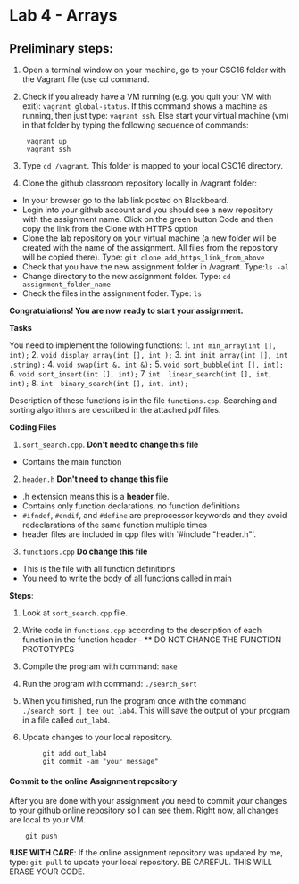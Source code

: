 # Lab 4 - Arrays

## Preliminary steps: 

1. Open a terminal window on your machine, go to your CSC16 folder with the Vagrant file (use cd command.
2. Check if you already have a VM running (e.g. you quit your VM with exit): `vagrant global-status`. If this command shows a machine as running, then just type: `vagrant ssh`. Else start your virtual machine (vm) in that folder by typing the following sequence of commands: 

		vagrant up
		vagrant ssh 

2. Type `cd /vagrant`. This folder is mapped to your local CSC16 directory.

3. Clone the github classroom repository locally in /vagrant folder:
	
  - In your browser go to the lab link posted on Blackboard.
  - Login into your github account and you should see a new repository with 
the assignment name. Click on the green button Code and then copy the link from the Clone with HTTPS option
  - Clone the lab repository on your virtual machine (a new folder will be created with the name of the assignment. All files from the repository will be copied there). Type: `git clone add_https_link_from_above`
  - Check that you have the new assignment folder in /vagrant. Type:`ls -al`
  - Change directory to the new assignment folder. Type: `cd assignment_folder_name`
  - Check the files in the assignment foder. Type: `ls`
		
**Congratulations! You are now ready to start your assignment.**


**Tasks**

You need to implement the following functions:
	1. `int min_array(int [], int);`
	2. `void display_array(int [], int );`
	3. `int init_array(int [], int ,string);`
	4. `void swap(int &, int &);`
	5. `void sort_bubble(int [], int);`
	6. `void sort_insert(int [], int);`
	7. `int  linear_search(int [], int, int);`
	8. `int  binary_search(int [], int, int);`

Description of these functions is in the file `functions.cpp`. Searching and sorting algorithms are described in the attached pdf files.

**Coding Files** 

1. `sort_search.cpp`. **Don't need to change this file**
  - Contains the main function
2. `header.h` **Don't need to change this file**
  - .h extension means this is a **header** file.
  - Contains only function declarations, no function definitions
  - `#ifndef`, `#endif`, and `#define` are preprocessor keywords and they avoid redeclarations of the same function multiple times
  - header files are included in cpp files with `#include "header.h"'. 
3. `functions.cpp` **Do change this file**
  - This is the file with all function definitions
  - You need to write the body of all functions called in main
  
**Steps**:
1. Look at `sort_search.cpp` file. 
3. Write code in `functions.cpp` according to the description of each function in the function header - ** DO NOT CHANGE THE FUNCTION PROTOTYPES
4. Compile the program with command: `make`
5. Run the program with command: `./search_sort`
6. When you finished, run the program once with the command `./search_sort | tee out_lab4`. This will save the output 
of your program in a file called `out_lab4`.  
7. Update changes to your local repository. 
			
			git add out_lab4
			git commit -am "your message"

	
#### Commit to the online Assignment repository 

After you are done with your assignment you need to commit your changes to your github online repository so I can see them. Right now, all changes are local to your VM. 
	
		git push


**!USE WITH CARE**: If the online assignment repository was updated by me, type: `git pull` to update your local repository. BE CAREFUL. THIS WILL ERASE YOUR CODE. 






